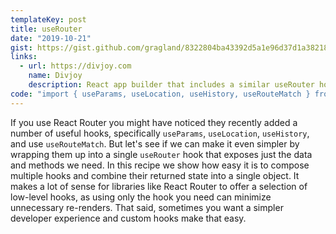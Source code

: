 ```yaml
---
templateKey: post
title: useRouter
date: "2019-10-21"
gist: https://gist.github.com/gragland/8322804ba43392d5a1e96d37d1a38218
links:
  - url: https://divjoy.com
    name: Divjoy
    description: React app builder that includes a similar useRouter hook in all exported codebases
code: "import { useParams, useLocation, useHistory, useRouteMatch } from 'react-router-dom';\r\nimport queryString from 'query-string';\r\n\r\n\/\/ Usage\r\nfunction MyComponent(){\r\n  \/\/ Get the router object\r\n  const router = useRouter();\r\n\r\n  \/\/ Get value from query string (?postId=123) or route param (\/:postId)\r\n  console.log(router.query.postId);\r\n\r\n  \/\/ Get current pathname\r\n  console.log(router.pathname)\r\n\r\n  \/\/ Navigate with with router.push()\r\n  return (\r\n    <button onClick={(e) => router.push('\/about')}>About<\/button>\r\n  );\r\n}\r\n\r\n\/\/ Hook\r\nexport function useRouter() {\r\n  const params = useParams();\r\n  const location = useLocation();\r\n  const history = useHistory();\r\n  const match = useRouteMatch();\r\n\r\n  \/\/ Return our custom router object\r\n  \/\/ Memoize so that a new object is only returned if something changes\r\n  return useMemo(() => {\r\n    return {\r\n      \/\/ For convenience add push(), replace(), pathname at top level\r\n      push: history.push,\r\n      replace: history.replace,\r\n      pathname: location.pathname,\r\n      \/\/ Merge params and parsed query string into single \"query\" object\r\n      \/\/ so that they can be used interchangeably.\r\n      \/\/ Example: \/:topic?sort=popular -> { topic: \"react\", sort: \"popular\" }\r\n      query: {\r\n        ...queryString.parse(location.search), \/\/ Convert string to object\r\n        ...params\r\n      },\r\n      \/\/ Include match, location, history objects so we have\r\n      \/\/ access to extra React Router functionality if needed.\r\n      match,\r\n      location,\r\n      history\r\n    };\r\n  }, [params, match, location, history]);\r\n}"
---
```


If you use React Router you might have noticed they recently added a number of useful hooks, specifically <code>useParams</code>, <code>useLocation</code>, <code>useHistory</code>, and use <code>useRouteMatch</code>. But let's see if we can make it even simpler by wrapping them up into a single <code>useRouter</code> hook that exposes just the data and methods we need. In this recipe we show how easy it is to compose multiple hooks and combine their returned state into a single object. It makes a lot of sense for libraries like React Router to offer a selection of low-level hooks, as using only the hook you need can minimize unnecessary re-renders. That said, sometimes you want a simpler developer experience and custom hooks make that easy.
